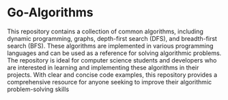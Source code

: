 # Go-Algorithms
 This repository contains a collection of common algorithms, including dynamic programming, graphs, depth-first search (DFS), and breadth-first search (BFS). These algorithms are implemented in various programming languages and can be used as a reference for solving algorithmic problems. The repository is ideal for computer science students and developers who are interested in learning and implementing these algorithms in their projects. With clear and concise code examples, this repository provides a comprehensive resource for anyone seeking to improve their algorithmic problem-solving skills
